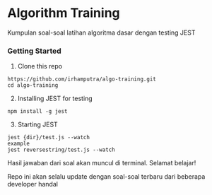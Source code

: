 # Algorithm Training

Kumpulan soal-soal latihan algoritma dasar dengan testing JEST

### Getting Started
1. Clone this repo
```
https://github.com/irhamputra/algo-training.git
cd algo-training
```

2. Installing JEST for testing
```
npm install -g jest
```

3. Starting JEST
```
jest {dir}/test.js --watch
example
jest reversestring/test.js --watch
```

Hasil jawaban dari soal akan muncul di terminal. Selamat belajar!

Repo ini akan selalu update dengan soal-soal terbaru dari beberapa developer handal
